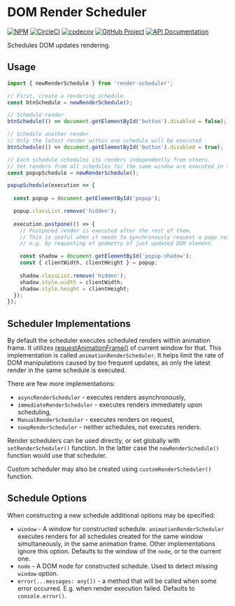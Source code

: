 DOM Render Scheduler 
====================

[![NPM][npm-image]][npm-url]
[![CircleCI][ci-image]][ci-url]
[![codecov][codecov-image]][codecov-url]
[![GitHub Project][github-image]][github-url]
[![API Documentation][api-docs-image]][api-docs-url]

Schedules DOM updates rendering.

[npm-image]: https://img.shields.io/npm/v/render-scheduler.svg?logo=npm
[npm-url]: https://www.npmjs.com/package/render-scheduler
[ci-image]: https://img.shields.io/circleci/build/github/surol/render-scheduler?logo=circleci
[ci-url]: https://circleci.com/gh/surol/render-scheduler
[codecov-image]: https://codecov.io/gh/surol/render-scheduler/branch/master/graph/badge.svg
[codecov-url]: https://codecov.io/gh/surol/render-scheduler
[github-image]: https://img.shields.io/static/v1?logo=github&label=GitHub&message=project&color=informational
[github-url]: https://github.com/surol/render-scheduler
[api-docs-image]: https://img.shields.io/static/v1?logo=typescript&label=API&message=docs&color=informational
[api-docs-url]: https://surol.github.io/render-scheduler/index.html


Usage
-----

```typescript
import { newRenderSchedule } from 'render-scheduler';

// First, create a rendering schedule.
const btnSchedule = newRenderSchedule();

// Schedule render
btnSchedule(() => document.getElementById('button').disabled = false);

// Schedule another render
// Only the latest render within one schedule will be executed 
btnSchedule(() => document.getElementById('button').disabled = true);

// Each schedule schedules its renders independently from others.
// Yet renders from all schedules for the same window are executed in the same animation frame.
const popupSchedule = newRenderSchedule();

popupSchedule(execution => {
  
  const popup = document.getElementById('popup');

  popup.classList.remove('hidden');
  
  execution.postpone(() => {
    // Postponed render is executed after the rest of them.
    // This is useful when it needs to synchronously request a page reflow,
    // e.g. by requesting of geometry of just updated DOM element.  

    const shadow = document.getElementById('popup-shadow');
    const { clientWidth, clientHeight } = popup;
    
    shadow.classList.remove('hidden');
    shadow.style.width = clientWidth;
    shadow.style.height = clientHeight;
  });
});
```


Scheduler Implementations
-------------------------

By default the scheduler executes scheduled renders within animation frame. It utilizes [requestAnimationFrame()]
of current window for that. This implementation is called `animationRenderScheduler`. It helps limit the rate
of DOM manipulations caused by too frequent updates, as only the latest render in the same schedule is executed.

There are few more implementations:

- `asyncRenderScheduler` - executes renders asynchronously,
- `immediateRenderScheduler` - executes renders immediately upon scheduling,
- `ManualRenderScheduler` - executes renders on request,
- `noopRenderScheduler` - neither schedules, not executes renders. 

Render schedulers can be used directly, or set globally with `setRenderScheduler()` function. In the latter case
the `newRenderSchedule()` function would use that scheduler.

Custom scheduler may also be created using `customRenderScheduler()` function.

[requestAnimationFrame()]: https://developer.mozilla.org/en-US/docs/Web/API/window/requestAnimationFrame


Schedule Options
----------------

When constructing a new schedule additional options may be specified:

- `window` - A window for constructed schedule.
  `animationRenderScheduler` executes renders for all schedules created for the same window simultaneously,
  in the same animation frame.
  Other implementations ignore this option.
  Defaults to the window of the `node`, or to the current one.
- `node` - A DOM node for constructed schedule.
  Used to detect missing `window` option.
- `error(...messages: any[])` - a method that will be called when some error occurred.
  E.g. when render execution failed.
  Defaults to `console.error()`.   

